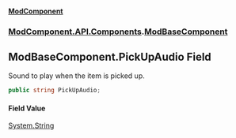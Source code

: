 #### [ModComponent](index.md 'index')
### [ModComponent.API.Components](index.md#ModComponent.API.Components 'ModComponent.API.Components').[ModBaseComponent](ModBaseComponent.md 'ModComponent.API.Components.ModBaseComponent')

## ModBaseComponent.PickUpAudio Field

Sound to play when the item is picked up.

```csharp
public string PickUpAudio;
```

#### Field Value
[System.String](https://docs.microsoft.com/en-us/dotnet/api/System.String 'System.String')